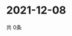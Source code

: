# 2021-12-08
  共 0条

  <!-- BEGIN -->
  <!-- 最后更新时间Wed Dec 08 2021 13:14:30 GMT+0000 (Coordinated Universal Time) -->
  
  <!-- END -->
  
  